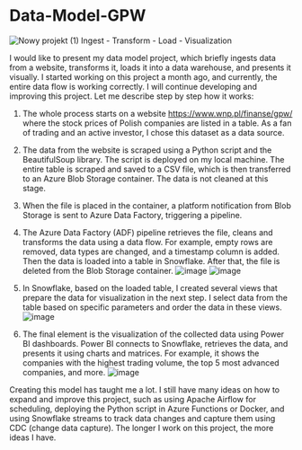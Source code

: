 # Data-Model-GPW

![Nowy projekt (1)](https://github.com/Kawez333/Data-Model-GPW/assets/122210094/a71164be-002c-4c1e-9556-f7445b7a273b)
                      Ingest - Transform - Load - Visualization

I would like to present my data model project, which briefly ingests data from a website, transforms it, loads it into a data warehouse, and presents it visually. I started working on this project a month ago, and currently, the entire data flow is working correctly. I will continue developing and improving this project. Let me describe step by step how it works:

1. The whole process starts on a website https://www.wnp.pl/finanse/gpw/ where the stock prices of Polish companies are listed in a table. As a fan of trading and an active investor, I chose this dataset as a data source.

2. The data from the website is scraped using a Python script and the BeautifulSoup library. The script is deployed on my local machine. The entire table is scraped and saved to a CSV file, which is then transferred to an Azure Blob Storage container. The data is not cleaned at this stage.

3. When the file is placed in the container, a platform notification from Blob Storage is sent to Azure Data Factory, triggering a pipeline.

4. The Azure Data Factory (ADF) pipeline retrieves the file, cleans and transforms the data using a data flow. For example, empty rows are removed, data types are changed, and a timestamp column is added. Then the data is loaded into a table in Snowflake. After that, the file is deleted from the Blob Storage container.
![image](https://github.com/Kawez333/Data-Model-GPW/assets/122210094/d214a1d9-64e6-4c05-bf7a-f11e4a98b913)
![image](https://github.com/Kawez333/Data-Model-GPW/assets/122210094/7264d873-f4a2-44c4-bd34-5fd8c5e1c390)

5. In Snowflake, based on the loaded table, I created several views that prepare the data for visualization in the next step. I select data from the table based on specific parameters and order the data in these views.
![image](https://github.com/Kawez333/Data-Model-GPW/assets/122210094/5fd67eee-b655-4671-9660-2c5e9cab11b2)

6. The final element is the visualization of the collected data using Power BI dashboards. Power BI connects to Snowflake, retrieves the data, and presents it using charts and matrices. For example, it shows the companies with the highest trading volume, the top 5 most advanced companies, and more.
![image](https://github.com/Kawez333/Data-Model-GPW/assets/122210094/1cecd38f-fbeb-443d-ab72-3c0dec76a2c4)

Creating this model has taught me a lot. I still have many ideas on how to expand and improve this project, such as using Apache Airflow for scheduling, deploying the Python script in Azure Functions or Docker, and using Snowflake streams to track data changes and capture them using CDC (change data capture). The longer I work on this project, the more ideas I have.

